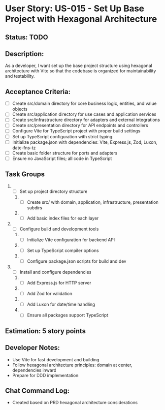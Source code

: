 # User Story: US-015 - Set Up Base Project with Hexagonal Architecture

## Status: TODO

## Description:

As a developer, I want set up the base project structure using hexagonal architecture with Vite so that the codebase is organized for maintainability and testability.

## Acceptance Criteria:

- [ ] Create src/domain directory for core business logic, entities, and value objects
- [ ] Create src/application directory for use cases and application services
- [ ] Create src/infrastructure directory for adapters and external integrations
- [ ] Create src/presentation directory for API endpoints and controllers
- [ ] Configure Vite for TypeScript project with proper build settings
- [ ] Set up TypeScript configuration with strict typing
- [ ] Initialize package.json with dependencies: Vite, Express.js, Zod, Luxon, date-fns-tz
- [ ] Create basic folder structure for ports and adapters
- [ ] Ensure no JavaScript files; all code in TypeScript

## Task Groups

1. - [ ] Set up project directory structure
    1. - [ ] Create src/ with domain, application, infrastructure, presentation subdirs
    2. - [ ] Add basic index files for each layer
2. - [ ] Configure build and development tools
    1. - [ ] Initialize Vite configuration for backend API
    2. - [ ] Set up TypeScript compiler options
    3. - [ ] Configure package.json scripts for build and dev
3. - [ ] Install and configure dependencies
    1. - [ ] Add Express.js for HTTP server
    2. - [ ] Add Zod for validation
    3. - [ ] Add Luxon for date/time handling
    4. - [ ] Ensure all packages support TypeScript

## Estimation: 5 story points

## Developer Notes:

- Use Vite for fast development and building
- Follow hexagonal architecture principles: domain at center, dependencies inward
- Prepare for DDD implementation

## Chat Command Log:

- Created based on PRD hexagonal architecture considerations